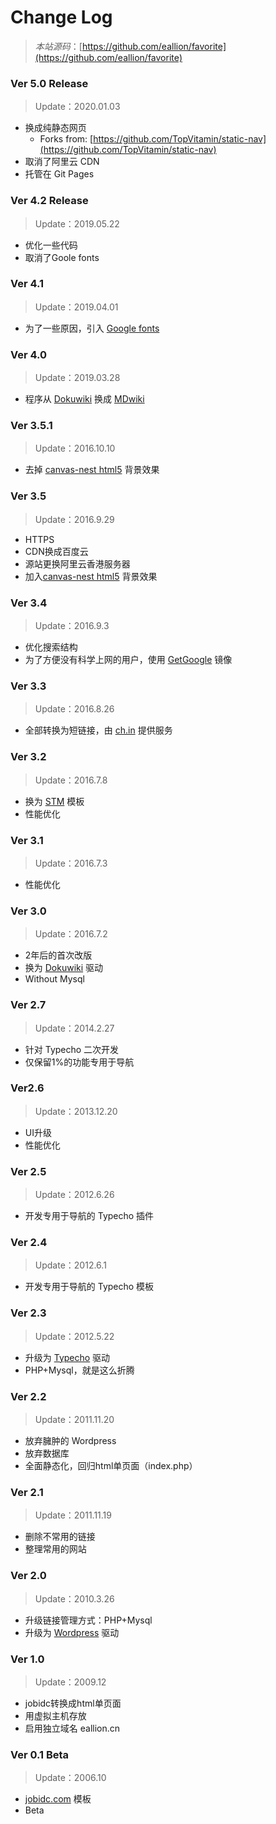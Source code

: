 # Change Log 
> *本站源码*：[https://github.com/eallion/favorite](https://github.com/eallion/favorite)

### Ver 5.0 Release
>Update：2020.01.03

- 换成纯静态网页
    - Forks from: [https://github.com/TopVitamin/static-nav](https://github.com/TopVitamin/static-nav)
- 取消了阿里云 CDN
- 托管在 Git Pages

### Ver 4.2  Release
>Update：2019.05.22

 - 优化一些代码
 - 取消了Goole fonts


### Ver 4.1  
>Update：2019.04.01

 - 为了一些原因，引入 [Google fonts](https://fonts.google.com/)
	

### Ver 4.0  
>Update：2019.03.28

 - 程序从 [Dokuwiki](https://www.dokuwiki.org) 换成 [MDwiki](https://github.com/Dynalon/mdwiki/)


### Ver 3.5.1
>Update：2016.10.10

 - 去掉 [canvas-nest html5](https://github.com/hustcc/canvas-nest.js) 背景效果


### Ver 3.5
>Update：2016.9.29 

 - HTTPS 
 - CDN换成百度云
 - 源站更换阿里云香港服务器
 - 加入[canvas-nest html5](https://github.com/hustcc/canvas-nest.js) 背景效果


### Ver 3.4
>Update：2016.9.3

 - 优化搜索结构
 - 为了方便没有科学上网的用户，使用 [GetGoogle](https://getgoogle.org) 镜像


### Ver 3.3
>Update：2016.8.26

 - 全部转换为短链接，由 [ch.in](https://5ch.in) 提供服务


### Ver 3.2
>Update：2016.7.8

 - 换为 [STM](https://github.com/Fraina/STM-Dokuwiki-Template) 模板
 - 性能优化


### Ver 3.1
>Update：2016.7.3

 - 性能优化


### Ver 3.0
>Update：2016.7.2

 - 2年后的首次改版
 - 换为 [Dokuwiki](https://www.dokuwiki.org) 驱动
 - Without Mysql


### Ver 2.7
>Update：2014.2.27

 - 针对 Typecho 二次开发
 - 仅保留1%的功能专用于导航


### Ver2.6
>Update：2013.12.20

 - UI升级
 - 性能优化


### Ver 2.5
>Update：2012.6.26

 - 开发专用于导航的 Typecho 插件


### Ver 2.4
>Update：2012.6.1

 - 开发专用于导航的 Typecho 模板


### Ver 2.3
>Update：2012.5.22

 - 升级为 [Typecho](http://typecho.org) 驱动
 - PHP+Mysql，就是这么折腾


### Ver 2.2
>Update：2011.11.20

 - 放弃臃肿的 Wordpress
 - 放弃数据库
 - 全面静态化，回归html单页面（index.php）

### Ver 2.1
>Update：2011.11.19

 - 删除不常用的链接
 - 整理常用的网站

### Ver 2.0
>Update：2010.3.26

 - 升级链接管理方式：PHP+Mysql
 - 升级为 [Wordpress](http://wordpress.org) 驱动

### Ver 1.0
>Update：2009.12

 - jobidc转换成html单页面
 - 用虚拟主机存放
 - 启用独立域名 eallion.cn

### Ver 0.1 Beta
>Update：2006.10

 - [jobidc.com](http://eallion.jobidc.com) 模板
 - Beta